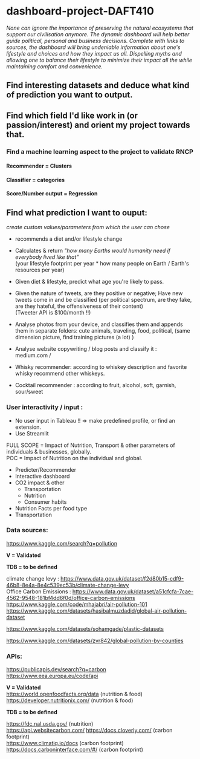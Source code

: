 # dashboard-project-DAFT410

*None can ignore the importance of preserving the natural ecosystems that support our civilisation anymore. The dynamic dashboard will help better guide political, personal and business decisions. Complete with links to sources,  the dashboard will bring undeniable information about one's lifestyle and choices and how they impact us all. Dispelling myths and allowing one to balance their lifestyle to minimize their impact all the while maintaining comfort and convenience.*  

## Find interesting datasets and deduce what kind of prediction you want to output.  

## Find which field I'd like work in (or passion/interest) and orient my project towards that.

### Find a machine learning aspect to the project to validate RNCP  
#### Recommender = Clusters
#### Classifier = categories
#### Score/Number output = Regression


## Find what prediction I want to ouput:  
*create custom values/parameters from which the user can chose*  
* recommends a diet and/or lifestyle change
* Calculates & return *"how many Earths would humanity need if everybody lived like that"*  
(your lifestyle footprint per year * how many people on Earth / Earth's resources per year)
* Given diet & lifestyle, predict what age you're likely to pass.  

* Given the nature of tweets, are they positive or negative; Have new tweets come in and be classified (per political spectrum, are they fake, are they hateful, the offensiveness of their content)  
(Tweeter API is $100/month !!)

* Analyse photos from your device, and classifies them and appends them in separate folders: cute animals, traveling, food, political, 
(same dimension picture, find training pictures (a lot) )

* Analyse website copywriting / blog posts and classify it :   
medium.com /

* Whisky recommender: according to whiskey description and favorite whisky recommend other whiskeys.  
* Cocktail recommender : according to fruit, alcohol, soft, garnish, sour/sweet


### User interactivity / input :
* No user input in Tableau !! => make predefined profile, or find an extension.
* Use Streamlit

FULL SCOPE = Impact of Nutrition, Transport & other parameters of individuals & businesses, globally.  
POC = Impact of Nutrition on the individual and global.

- Predicter/Recommender
- Interactive dashboard
- CO2 impact & other
  - Transportation
  - Nutrition
  - Consumer habits
- Nutrition Facts per food type
- Transportation






### Data sources:  
https://www.kaggle.com/search?q=pollution

**V = Validated**  

**TDB = to be defined**  

climate change levy : https://www.data.gov.uk/dataset/f2d80b15-cdf9-46b8-8e4a-8e4c539ec53b/climate-change-levy  
Office Carbon Emissions : https://www.data.gov.uk/dataset/a51cfcfa-7cae-4562-9548-181bf4dd6f0d/office-carbon-emissions  
https://www.kaggle.com/code/mhajabri/air-pollution-101  
https://www.kaggle.com/datasets/hasibalmuzdadid/global-air-pollution-dataset  
  
https://www.kaggle.com/datasets/sohamgade/plastic-datasets  
  
https://www.kaggle.com/datasets/zvr842/global-pollution-by-counties  

### APIs:  
https://publicapis.dev/search?q=carbon  
https://www.eea.europa.eu/code/api  

**V = Validated**  
https://world.openfoodfacts.org/data (nutrition & food)  
https://developer.nutritionix.com/  (nutrition & food)  

**TDB = to be defined** 

https://fdc.nal.usda.gov/ (nutrition)  
https://api.websitecarbon.com/
https://docs.cloverly.com/ (carbon footprint)  
https://www.climatiq.io/docs (carbon footprint)   
https://docs.carboninterface.com/#/ (carbon footprint)  




